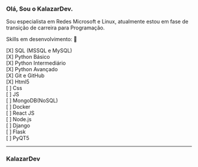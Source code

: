### Olá, Sou o KalazarDev.

Sou especialista em Redes Microsoft e Linux, atualmente estou em fase de transição de carreira para Programação.


Skills em desenvolvimento: 🖖

[X] SQL (MSSQL e MySQL)<br />
[X] Python Básico<br />
[X] Python Intermediário<br />
[X] Python Avançado<br />
[X] Git e GitHub<br />
[X] Html5<br />
[ ] Css<br />
[ ] JS<br />
[ ] MongoDB(NoSQL)<br />
[ ] Docker<br />
[ ] React JS<br />
[ ] Node.js<br />
[ ] Django<br />
[ ] Flask<br />
[ ] PyQT5<br />


---
### KalazarDev


